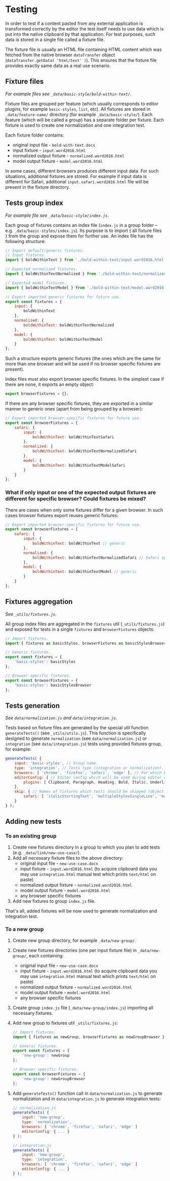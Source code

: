 # Testing

In order to test if a content pasted from any external application is transformed correctly by the editor the test itself needs to use data which is put into the native clipboard by that application. For test purposes, such data is stored in a single file called a fixture file.

The fixture file is usually an HTML file containing HTML content which was fetched from the native browser `dataTransfer` object (`dataTransfer.getData( 'html/text' )`). This ensures that the fixture file provides exactly same data as a real use scenario.

## Fixture files

_For example files see `_data/basic-style/bold-within-text/`_.

Fixture files are grouped per feature (which usually corresponds to editor plugins, for example `basic-styles`, `list`, etc). All fixtures are stored in `_data/feature-name/` directory (for example `_data/basic-style/`). Each feature (which will be called a *group*) has a separate folder per fixture. Each fixture is used to create one normalization and one integration test.

Each fixture folder contains:

- original input file - `bold-with-text.docx`
- input fixture - `input.word2016.html`
- normalized output fixture - `normalized.word2016.html`
- model output fixture - `model.word2016.html`

In some cases, different browsers produces different input data. For such situations, additional fixtures are stored. For example if input data is different for Safari, additional `input.safari.word2016.html` file will be present in the fixture directory.

## Tests group index

_For example file see `_data/basic-style/index.js`_.

Each group of fixtures contains an index file (`index.js` in a group folder – e.g. `_data/basic-styles/index.js`). Its purpose is to import { all fixture files } from the group and expose them for further use. An index file has the following structure:

```js
// Import default/generic fixtures.
// Input fixtures.
import { boldWithinText } from './bold-within-text/input.word2016.html';

// Expected normalized fixtures.
import { boldWithinTextNormalized } from './bold-within-text/normalized.word2016.html';

// Expected model fixtures.
import { boldWithinTextModel } from './bold-within-text/model.word2016.html';

// Export imported generic fixtures for future use.
export const fixtures = {
	input: {
		boldWithinText
	},
	normalized: {
		boldWithinText: boldWithinTextNormalized
	},
	model: {
		boldWithinText: boldWithinTextModel
	}
};
```

Such a structure exports generic fixtures (the ones which are the same for more than one browser and will be used if no browser specific fixtures are present).

Index files must also export browser specific fixtures. In the simplest case if there are none, it exports an empty object:

```js
export browserFixtures = {};
```

If there are any browser specific fixtures, they are exported in a similar manner to generic ones (apart from being grouped by a browser):

```js
// Export imported browser-specific fixtures for future use.
export const browserFixtures = {
	safari: {
		input: {
			boldWithinText: boldWithinTextSafari
		},
		normalized: {
			boldWithinText: boldWithinTextNormalizedSafari
		},
		model: {
			boldWithinText: boldWithinTextModelSafari
		}
	}
};
```

### What if only input or one of the expected output fixtures are different for specific browser? Could fixtures be mixed?

There are cases when only some fixtures differ for a given browser. In such cases browser fixtures export reuses generic fixtures:

```js
// Export imported browser-specific fixtures for future use.
export const browserFixtures = {
	safari: {
		input: {
			boldWithinText: boldWithinText // generic
		},
		normalized: {
			boldWithinText: boldWithinTextNormalizedSafari // Safari specific
		},
		model: {
			boldWithinText: boldWithinTextModel // generic
		}
	}
};
```

## Fixtures aggregation

_See `_utils/fixtures.js`_.

All group index files are aggregated in the `fixtures` util (`_utils/fixtures.js`) and exposed for tests in a single `fixtures` and `browserFixtures` objects:

```js
// Import fixtures.
import { fixtures as basicStyles, browserFixtures as basicStylesBrowser } from '../_data/basic-styles/index.js';

// Generic fixtures.
export const fixtures = {
	'basic-styles': basicStyles
};

// Browser specific fixtures.
export const browserFixtures = {
	'basic-styles': basicStylesBrowser
};
```

## Tests generation

_See `data/normalization.js` and `data/integration.js`_.

Tests based on fixture files are generated by the special util function `generateTests()` (see `_utils/utils.js`). This function is specifically designed to generate `normalization` (see `data/normalization.js`) or `integration` (see `data/integration.js`) tests using provided fixtures group, for example:

```js
generateTests( {
	input: 'basic-styles', // Group name.
	type: 'integration', // Tests type (integration or normalization).
	browsers: [ 'chrome', 'firefox', 'safari', 'edge' ], // For which browsers generate tests.
	editorConfig: { // Editor config which will be used during editor creation which is used in tests.
		plugins: [ Clipboard, Paragraph, Heading, Bold, Italic, Underline, Strikethrough, PasteFromOffice ]
	},
	skip: { // Names of fixtures which tests should be skipped (object `key` is the name of the browser for which to skip tests).
		safari: [ 'italicStartingText', 'multipleStylesSingleLine', 'multipleStylesMultiline' ] // Skip due to spacing issue (#13).
	}
} );
```

## Adding new tests

### To an existing group

1. Create new fixtures directory in a group to which you plan to add tests (e.g. `_data/link/new-use-case/`).
2. Add all necessary fixture files to the above directory:
	* original input file - `new-use-case.docx`
	* input fixture - `input.word2016.html` (to acquire clipboard data you may use `integration.html` manual test which prints `text/html` on paste)
	* normalized output fixture - `normalized.word2016.html`
	* model output fixture - `model.word2016.html`
	* any browser specific fixtures
3. Add new fixtures to group `index.js` file.

That's all, added fixtures will be now used to generate normalization and integration test.

### To a new group

1. Create new group directory, for example `_data/new-group/`.
2. Create new fixtures directories (one per input fixture file) in `_data/new-group/`, each containing:
	* original input file - `new-use-case.docx`
	* input fixture - `input.word2016.html` (to acquire clipboard data you may use `integration.html` manual test which prints `text/html` on paste)
	* normalized output fixture - `normalized.word2016.html`
	* model output fixture - `model.word2016.html`
	* any browser specific fixtures
3. Create group `index.js` file (`_data/new-group/index.js`) importing all necessary fixtures.
4. Add new group to fixtures util `_utils/fixtures.js`:

	```js
	// Import fixtures.
	import { fixtures as newGroup, browserFixtures as newGroupBrowser } from '../_data/new-group/index.js';

	// Generic fixtures.
	export const fixtures = {
		'new-group': newGroup
	};

	// Browser specific fixtures.
	export const browserFixtures = {
		'new-group': newGroupBrowser
	};
	```

5. Add `generateTests()` function call in `data/normalization.js` to generate normalization and in `data/integration.js` to generate integration tests:

	```js
	// normalization.js
	generateTests( {
		input: 'new-group',
		type: 'normalization',
		browsers: [ 'chrome', 'firefox', 'safari', 'edge' ]
		editorConfig: { ... }
	} );

	// integration.js
	generateTests( {
		input: 'new-group',
		type: 'integration',
		browsers: [ 'chrome', 'firefox', 'safari', 'edge' ]
		editorConfig: { ... }
	} );
	```
